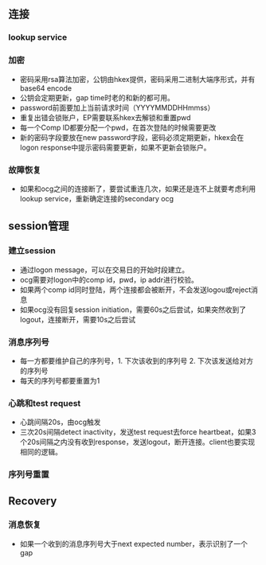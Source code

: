 ## 连接
### lookup service

### 加密
- 密码采用rsa算法加密，公钥由hkex提供，密码采用二进制大端序形式，并有base64 encode
- 公钥会定期更新，gap time时老的和新的都可用。
- password前面要加上当前请求时间（YYYYMMDDHHmmss）
- 重复出错会锁账户，EP需要联系hkex去解锁和重置pwd
- 每一个Comp ID都要分配一个pwd，在首次登陆的时候需要更改
- 新的密码字段要放在new password字段，密码必须定期更新，hkex会在logon response中提示密码需要更新，如果不更新会锁账户。

### 故障恢复
- 如果和ocg之间的连接断了，要尝试重连几次，如果还是连不上就要考虑利用lookup service，重新确定连接的secondary ocg

## session管理
### 建立session
- 通过logon message，可以在交易日的开始时段建立。
- ocg需要对logon中的comp id，pwd，ip addr进行校验。
- 如果两个comp id同时登陆，两个连接都会被断开，不会发送logou或reject消息
- 如果ocg没有回复session initiation，需要60s之后尝试，如果突然收到了logout，连接断开，需要10s之后尝试

### 消息序列号
- 每一方都要维护自己的序列号，1. 下次该收到的序列号 2. 下次该发送给对方的序列号
- 每天的序列号都要重置为1

### 心跳和test request
- 心跳间隔20s，由ocg触发
- 三次20s间隔detect inactivity，发送test request去force heartbeat，如果3个20s间隔之内没有收到response，发送logout，断开连接。client也要实现相同的逻辑。

### 序列号重置

## Recovery
### 消息恢复
- 如果一个收到的消息序列号大于next expected number，表示识别了一个gap



